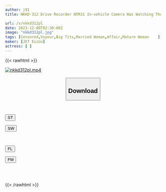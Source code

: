 ```yaml
---
author: j91
title: NKKD-312 Drive Recorder NTR31 In-vehicle Camera Was Watching The Whole Story Of The Netorare

url: /v/nkkd312pl
date: 2023-12-08T02:30:00Z
image: "nkkd312pl.jpg"
tags: [Censored,Voyeur,Big Tits,Married Woman,Affair,Mature Woman	 ]
maker: [JET Eizou]
actress: [ ]
---
```



{{< rawhtml >}}

<div class="video" data-videoid="pDYO3dxavOhrkld">
    <a href="javascript:;">
        <img src="/v/nkkd312pl/nkkd312pl.jpg" width="WIDTH" height="HEIGHT" alt="nkkd312pl.mp4" loading="lazy">
    </a>
</div>

<script type="text/javascript" src="https://j91.asia/asset/on-demand-st.js"></script>

<br>
  <link rel="stylesheet" href="https://j91.asia/asset/bs5.css">
  
  <center>
  <button class="btn btn-primary" type="button" data-bs-toggle="collapse" data-bs-target=".multi-collapse" aria-expanded="false" aria-controls="multiCollapseExample1 multiCollapseExample2"><h2>Download</h2></button></center>
</p>
<div class="row">
  <div class="col">
    <div class="collapse multi-collapse" id="multiCollapseExample1">
      <div class="card card-body">
	      	      <br>
<div class="buttons">  
<p><a href="https://streamtape.to/v/pDYO3dxavOhrkld" target="_blank"><button class="btn-hover color-3"><i class="fa fa-download"></i> ST</button></a></p>
<p><a href="https://flaswish.com/cuof1e1g06hk" target="_blank"><button class="btn-hover color-2"><i class="fa fa-download"></i> SW</button></a></p></div>
    </div>
  </div>
</div>
  <div class="col">
    <div class="collapse multi-collapse" id="multiCollapseExample2">
      <div class="card card-body">
	      <br>
<div class="buttons">
<p><a href="https://filelions.site/f/ds69hi3ks0z5" target="_blank"><button class="btn-hover color-9"><i class="fa fa-download"></i> FL</button></a></p>
<p><a href="https://filemoon.sx/d/53mqi8rmb9g5" target="_blank"><button class="btn-hover color-8"><i class="fa fa-download"></i> FM</button></a></p></div>
<br><br>
      </div>
    </div>
  </div>
</div>

{{< /rawhtml >}}